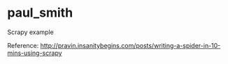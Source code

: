 paul_smith
==========

Scrapy example

Reference: http://pravin.insanitybegins.com/posts/writing-a-spider-in-10-mins-using-scrapy
